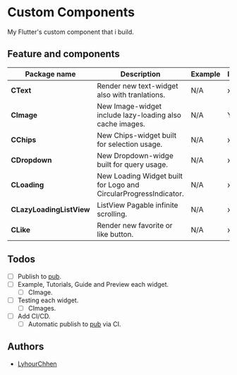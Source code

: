 # Custom Components
My Flutter's custom component that i build.



## Feature and components
 
|Package name| Description | Example|IsDone
|--|--|--|--|
| **CText**  | Render new text-widget also with tranlations. |N/A|x |
|**CImage**|New Image-widget include lazy-loading also cache images.|N/A| YES
|**CChips**|New Chips-widget built for selection usage.|N/A|x
|**CDropdown**|New Dropdown-widge built for query usage.|N/A|x
|**CLoading**|New Loading Widget built for Logo and CircularProgressIndicator.|N/A|x
|**CLazyLoadingListView**|ListView Pagable infinite scrolling.|N/A|x
|**CLike**|Render new favorite or like button.|N/A|x

## Todos
- [ ] Publish to [pub](pub.dev).
- [ ] Example, Tutorials, Guide and Preview each widget.
  - [ ] CImage.
- [ ] Testing each widget.
  - [ ] CImages.
- [ ] Add CI/CD.
  - [ ] Automatic publish to [pub](pub.dev) via CI.

## Authors 
- [LyhourChhen](https://github.com/lyhourchhen)
